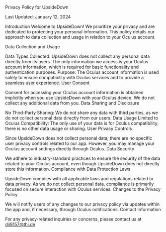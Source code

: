 Privacy Policy for UpsideDown

Last Updated: January 12, 2024

Introduction
Welcome to UpsideDown! We prioritize your privacy and are dedicated to protecting your personal information. This policy details our approach to data collection and usage in relation to your Oculus account.

Data Collection and Usage

Data Types Collected: UpsideDown does not collect any personal data directly from its users. The only information we access is your Oculus account information, which is required for basic functionality and authentication purposes.
Purpose: The Oculus account information is used solely to ensure compatibility with Oculus services and to provide a seamless user experience.
User Consent

Consent for accessing your Oculus account information is obtained implicitly when you use UpsideDown with your Oculus device. We do not collect any additional data from you.
Data Sharing and Disclosure

No Third-Party Sharing: We do not share any data with third parties, as we do not collect personal data directly from our users.
Data Usage Limited to Oculus Compatibility: The only use of your data is for Oculus compatibility; there is no other data usage or sharing.
User Privacy Controls

Since UpsideDown does not collect personal data, there are no specific user privacy controls related to our app. However, you may manage your Oculus account settings directly through Oculus.
Data Security

We adhere to industry-standard practices to ensure the security of the data related to your Oculus account, even though UpsideDown does not directly store this information.
Compliance with Data Protection Laws

UpsideDown complies with all applicable laws and regulations related to data privacy. As we do not collect personal data, compliance is primarily focused on secure interaction with Oculus services.
Changes to the Privacy Policy

We will notify users of any changes to our privacy policy via updates within the app and, if necessary, through Oculus notifications.
Contact Information

For any privacy-related inquiries or concerns, please contact us at dii9157@thi.de
